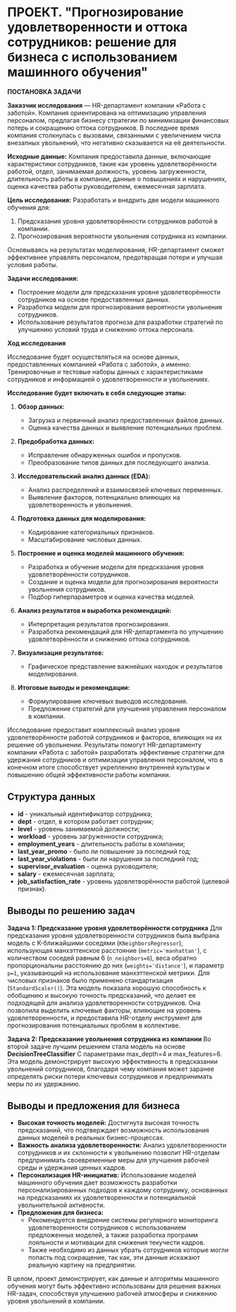 # ПРОЕКТ. "Прогнозирование удовлетворенности и оттока сотрудников: решение для бизнеса с использованием машинного обучения"

**ПОСТАНОВКА ЗАДАЧИ**

**Заказчик исследования** — HR-департамент компании «Работа с заботой». Компания ориентирована на оптимизацию управления персоналом, предлагая бизнесу стратегии по минимизации финансовых потерь и сокращению оттока сотрудников. В последнее время компания столкнулась с вызовами, связанными с увеличением числа внезапных увольнений, что негативно сказывается на её деятельности.

**Исходные данные:** Компания предоставила данные, включающие характеристики сотрудников, такие как уровень удовлетворённости работой, отдел, занимаемая должность, уровень загруженности, длительность работы в компании, данные о повышениях и нарушениях, оценка качества работы руководителем, ежемесячная зарплата.

**Цель исследования:** Разработать и внедрить две модели машинного обучения для:
1. Предсказания уровня удовлетворённости сотрудников работой в компании.
2. Прогнозирования вероятности увольнения сотрудника из компании.

Основываясь на результатах моделирования, HR-департамент сможет эффективнее управлять персоналом, предотвращая потери и улучшая условия работы.

**Задачи исследования:**
- Построение модели для предсказания уровня удовлетворённости сотрудников на основе предоставленных данных.
- Разработка модели для прогнозирования вероятности увольнения сотрудников.
- Использование результатов прогноза для разработки стратегий по улучшению условий труда и снижению оттока персонала.

**Ход исследования**

Исследование будет осуществляться на основе данных, предоставленных компанией «Работа с заботой», а именно: Тренировочные и тестовые наборы данных с характеристиками сотрудников и информацией о удовлетворенности и увольнениях.


**Исследование будет включать в себя следующие этапы:**

1. **Обзор данных:**
   - Загрузка и первичный анализ предоставленных файлов данных.
   - Оценка качества данных и выявление потенциальных проблем.
   
   
2. **Предобработка данных:**
   - Исправление обнаруженных ошибок и пропусков.
   - Преобразование типов данных для последующего анализа.
   
   
3. **Исследовательский анализ данных (EDA):**
   - Анализ распределений и взаимосвязей ключевых переменных.
   - Выявление факторов, потенциально влияющих на удовлетворенность и увольнения.
   
   
4. **Подготовка данных для моделирования:**
   - Кодирование категориальных признаков.
   - Масштабирование числовых данных.
   
   
5. **Построение и оценка моделей машинного обучения:**
   - Разработка и обучение модели для предсказания уровня удовлетворённости сотрудников.
   - Создание и оценка модели для прогнозирования вероятности увольнения сотрудников.
   - Подбор гиперпараметров и оценка качества моделей.
   
   
6. **Анализ результатов и выработка рекомендаций:**
   - Интерпретация результатов прогнозирования.
   - Разработка рекомендаций для HR-департамента по улучшению удовлетворённости и снижению оттока сотрудников.
   
   
7. **Визуализация результатов:**
   - Графическое представление важнейших находок и результатов моделирования.
   
   
8. **Итоговые выводы и рекомендации:**
   - Формулирование ключевых выводов исследования.
   - Предложение стратегий для улучшения управления персоналом в компании.


Исследование предоставит комплексный анализ уровня удовлетворённости работой сотрудников и факторов, влияющих на их решение об увольнении. Результаты помогут HR-департаменту компании «Работа с заботой» разработать эффективные стратегии для удержания сотрудников и оптимизации управления персоналом, что в конечном итоге способствует укреплению внутренней культуры и повышению общей эффективности работы компании.


## Структура данных

- **id** - уникальный идентификатор сотрудника;
- **dept** - отдел, в котором работает сотрудник;
- **level** - уровень занимаемой должности;
- **workload** - уровень загруженности сотрудника;
- **employment_years** - длительность работы в компании;
- **last_year_promo** - было ли повышение за последний год;
- **last_year_violations** - были ли нарушения за последний год;
- **supervisor_evaluation** - оценка руководителя;
- **salary** - ежемесячная зарплата;
- **job_satisfaction_rate** - уровень удовлетворённости работой (целевой признак).


## Выводы по решению задач

**Задача 1: Предсказание уровня удовлетворённости сотрудника**
Для предсказания уровня удовлетворенности сотрудников была выбрана модель с K-ближайшими соседями (`KNeighborsRegressor`), использующая манхэттенское расстояние (`metric='manhattan'`), с количеством соседей равным 6 (`n_neighbors=6`), веса обратно пропорциональны расстоянию до них (`weights='distance'`), и параметр `p=1`, указывающий на использование манхэттенской метрики. Для числовых признаков было применено стандартизация (`StandardScaler()`). Эта модель показала хорошую способность к обобщению и высокую точность предсказаний, что делает ее подходящей для анализа удовлетворенности сотрудников. Она позволила выделить ключевые факторы, влияющие на уровень удовлетворенности, и предоставила HR-отделу инструмент для прогнозирования потенциальных проблем в коллективе.

**Задача 2: Предсказание увольнения сотрудника из компании**
Во второй задаче лучшим решением стала модель на основе **DecisionTreeClassifier**  С параметрами max_depth=4 и max_features=6. Эта модель демонстрирует высокую эффективность в предсказании увольнений сотрудников, благодаря чему компания может заранее определять риски потери ключевых сотрудников и предпринимать меры по их удержанию. 


## Выводы и предложения для бизнеса
- **Высокая точность моделей:** Достигнута высокая точность предсказаний, что подтверждает возможность использования данных моделей в реальных бизнес-процессах.
- **Важность анализа удовлетворенности:** Анализ удовлетворенности сотрудников и их склонности к увольнению позволит HR-отделам предпринимать своевременные меры для улучшения рабочей среды и удержания ценных кадров.
- **Персонализация HR-инициатив:** Использование моделей машинного обучения дает возможность разработки персонализированных подходов к каждому сотруднику, основанных на предсказаниях их удовлетворенности и потенциальной увольнительной активности.
- **Предложения для бизнеса:** 
    - Рекомендуется внедрение системы регулярного мониторинга удовлетворенности сотрудников с использованием предложенных моделей, а также разработка программ лояльности и мотивации для снижения текучести кадров. 
    - Также необходимо из данных убрать сотрудников которые могли попасть под сокращение, так как, эти данные искажают реальную картину на предприятии.

В целом, проект демонстрирует, как данные и алгоритмы машинного обучения могут быть эффективно использованы для решения важных HR-задач, способствуя улучшению рабочей атмосферы и снижению уровня увольнений в компании.